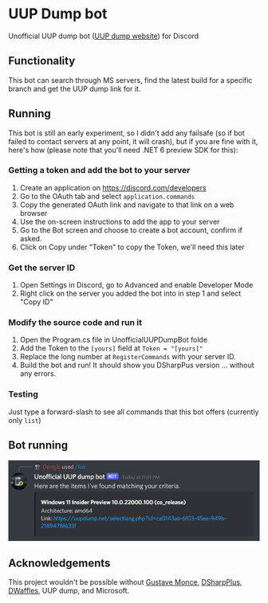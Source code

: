 # UUP Dump bot
Unofficial UUP dump bot ([UUP dump website](https://uupdump.net)) for Discord

## Functionality
This bot can search through MS servers, find the latest build for a specific branch and get the UUP dump link for it.

## Running
This bot is still an early experiment, so I didn't add any failsafe (so if bot failed to contact servers at any point, it will crash),
but if you are fine with it, here's how (please note that you'll need .NET 6 preview SDK for this):

### Getting a token and add the bot to your server

  1. Create an application on https://discord.com/developers
  2. Go to the OAuth tab and select `application.commands`
  3. Copy the generated OAuth link and navigate to that link on a web browser
  4. Use the on-screen instructions to add the app to your server
  5. Go to the Bot screen and choose to create a bot account, confirm if asked.
  6. Click on Copy under "Token" to copy the Token, we'll need this later
  
### Get the server ID
  1. Open Settings in Discord, go to Advanced and enable Developer Mode
  2. Right click on the server you added the bot into in step 1 and select "Copy ID"
  
### Modify the source code and run it

  1. Open the Program.cs file in UnofficialUUPDumpBot folde
  2. Add the Token to the `[yours]` field at `Token = "[yours]"`
  3. Replace the long number at `RegisterCommands` with your server ID.
  4. Build the bot and run! It should show you DSharpPus version ... without any errors.

### Testing

Just type a forward-slash to see all commands that this bot offers (currently only `list`)

## Bot running

![Unofficial UUP dump bot running on a test server](/unknown.png)

## Acknowledgements

This project wouldn't be possible without [Gustave Monce](https://github.com/gus33000/UUPMediaCreator), [DSharpPlus](https://github.com/DSharpPlus/DSharpPlus), [DWaffles](https://github.com/DWaffles/DSharpPlus/tree/threads), UUP dump, and Microsoft.
